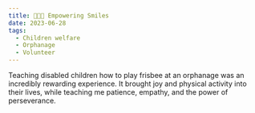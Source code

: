 ```yaml
---
title: 🧑‍🤝‍🧑 Empowering Smiles
date: 2023-06-28
tags:
  - Children welfare
  - Orphanage
  - Volunteer
---
```


Teaching disabled children how to play frisbee at an orphanage was an incredibly rewarding experience. It brought joy and physical activity into their lives, while teaching me patience, empathy, and the power of perseverance.


